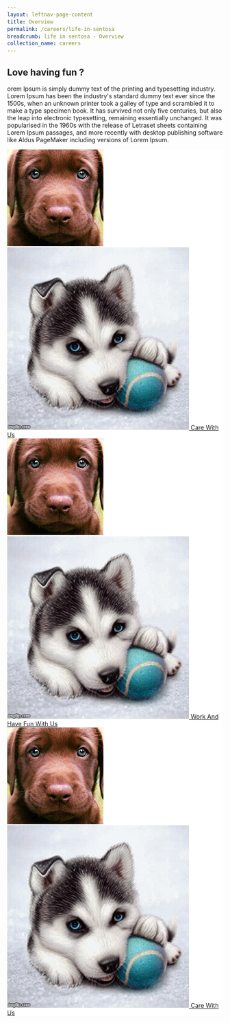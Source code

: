```yaml
---
layout: leftnav-page-content
title: Overview
permalink: /careers/life-in-sentosa
breadcrumb: life in sentosa - Overview
collection_name: careers
---
```

## Love having fun ?
<div class="row">
	<div class="col is-12">
	
orem Ipsum is simply dummy text of the printing and typesetting industry. Lorem Ipsum has been the industry's standard dummy text ever since the 1500s, when an unknown printer took a galley of type and scrambled it to make a type specimen book. It has survived not only five centuries, but also the leap into electronic typesetting, remaining essentially unchanged. It was popularised in the 1960s with the release of Letraset sheets containing Lorem Ipsum passages, and more recently with desktop publishing software like Aldus PageMaker including versions of Lorem Ipsum.  

   </div>
</div>
 <div class="row" style="background-color: white;">
	<div class="col is-4" style="background-color: white;padding:0;">
                <figure style="margin: 0; position: relative;">
			<img src="../images/careers/dog.jpg"/>
		</figure>
	</div>
<div class="col is-4" style="background-color: white;padding:0;">
		<a href="https://isomer-sentosa-staging.netlify.com/careers/life-in-sentosa/develop-with-us">
                <figure style="margin: 0; position: relative;">
			<img class="grid-image-1" src="../images/careers/testimagev1.gif" alt="Develop-With-Us"/>
			<span class="image-text-1">Care With Us</span>
		</figure>
			</a>
	</div>
	<div class="col is-4" style="background-color: white;padding:0;">
                <figure style="margin: 0; position: relative;">
			<img src="../images/careers/dog.jpg">
		</figure>
	</div>
</div>
 <div class="row" style="background-color: white;">
	  <div class="col is-4" style="background-color: white;padding:0;">
		<a href="https://isomer-sentosa-staging.netlify.com/careers/life-in-sentosa/work-and-have-fun-with-us">
                <figure style="margin: 0; position: relative;">
			<img class="grid-image-1" src="../images/careers/testimagev1.gif" alt="Work And Have Fun With Us"/>
			<span class="image-text-1">Work And Have Fun With Us</span>
		</figure>
		</a>
	</div>
	<div class="col is-4" style="background-color: white;padding:0;">
                <figure style="margin: 0; position: relative;">
			<img src="../images/careers/dog.jpg">
		</figure>
	</div>
	  <div class="col is-4" style="background-color: white;padding:0;">
		<a href="https://isomer-sentosa-staging.netlify.com/careers/life-in-sentosa/care-with-us">
                <figure style="margin: 0; position: relative;">
			<img class="grid-image-1" src="../images/careers/testimagev1.gif" alt="Care With Us"/>
			<span class="image-text-1">Care With Us</span>
		</figure>
			</a>
	</div>
</div>
